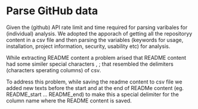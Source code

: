 # Parse GitHub data

Given the (github) API rate limit and time required for parsing varibales for (individual) analysis. We adopted the apporach of getting all the repositoryy content in a csv file and then parsing the variables (keywords for usage, installation, project information, security, usability etc) for analysis.

While extracting README content a problem arised that README content had some similer special characters , ; that resembled the delimiters (characters sperating columns) of csv.  

To address this problem, while saving the readme content to csv file we added new texts before the start and at the end of READMe content (eg. README_start ... README_end) to make this a special delimiter for the column name where the README content is saved. 